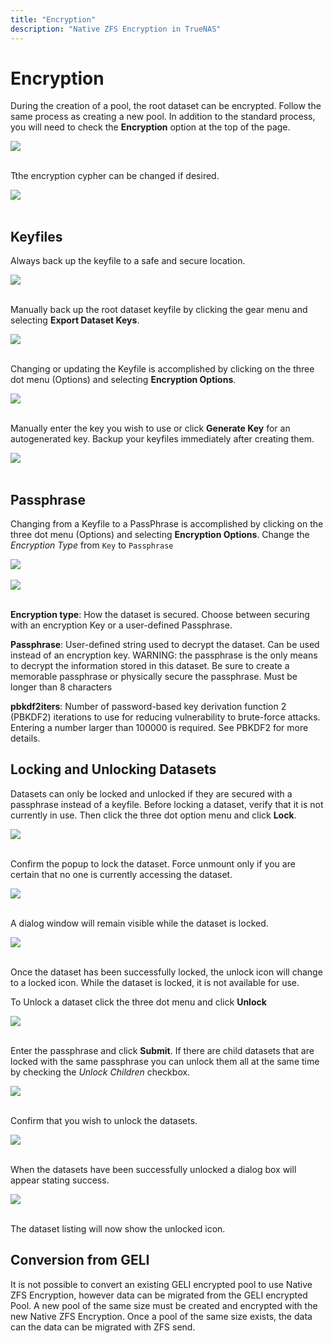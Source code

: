 ```yaml
---
title: "Encryption"
description: "Native ZFS Encryption in TrueNAS"
---
```



# Encryption

During the creation of a pool, the root dataset can be encrypted. Follow the same process as creating a new pool.  In addition to the standard process, you will need to check the **Encryption** option at the top of the page.

<img src="/images/TN-12.0-encryption-1.PNG">
<br><br>

Tthe encryption cypher can be changed if desired.

<img src="/images/TN-12.0-encryption-2.PNG">
<br><br>

## Keyfiles

Always back up the keyfile to a safe and secure location.

<img src="/images/TN-12.0-encryption-3.PNG">
<br><br>

Manually back up the root dataset keyfile by clicking the gear menu and selecting **Export Dataset Keys**. 

<img src="/images/TN-12.0-encryption-8.PNG">
<br><br>

Changing or updating the Keyfile is accomplished by clicking on the three dot menu (Options) and selecting **Encryption Options**.  

<img src="/images/TN-12.0-encryption-4.PNG">
<br><br>

Manually enter the key you wish to use or click **Generate Key**  for an autogenerated key.  Backup your keyfiles immediately after creating them.

<img src="/images/TN-12.0-encryption-5.PNG">
<br><br>


## Passphrase

Changing from a Keyfile to a PassPhrase is accomplished by clicking on the three dot menu (Options) and selecting **Encryption Options**.  Change the *Encryption Type* from `Key` to `Passphrase`

<img src="/images/TN-12.0-encryption-6.PNG">
<br><br>

<img src="/images/TN-12.0-encryption-7.PNG">
<br><br>

**Encryption type**: How the dataset is secured. Choose between securing with an encryption Key or a user-defined Passphrase.

**Passphrase**: User-defined string used to decrypt the dataset. Can be used instead of an encryption key.
WARNING: the passphrase is the only means to decrypt the information stored in this dataset. Be sure to create a memorable passphrase or physically secure the passphrase.
Must be longer than 8 characters

**pbkdf2iters**: Number of password-based key derivation function 2 (PBKDF2) iterations to use for reducing vulnerability to brute-force attacks. Entering a number larger than 100000 is required. See PBKDF2 for more details.


## Locking and Unlocking Datasets

Datasets can only be locked and unlocked if they are secured with a passphrase instead of a keyfile.
Before locking a  dataset, verify that it is not currently in use.  Then click the three dot option menu and click **Lock**.

<img src="/images/TN-12.0-encryption-10.PNG">
<br><br>

Confirm the popup to lock the dataset.  Force unmount only if you are certain that no one is currently accessing the dataset.

<img src="/images/TN-12.0-encryption-11.PNG">
<br><br>

A dialog window will remain visible while the dataset is locked.

<img src="/images/TN-12.0-encryption-12.PNG">
<br><br>

Once the dataset has been successfully locked, the unlock icon will change to a locked icon.  While the dataset is locked, it is not available for use.

To Unlock a dataset click the three dot menu and click **Unlock**

<img src="/images/TN-12.0-encryption-13.PNG">
<br><br>

Enter the passphrase and click **Submit**.  If there are child datasets that are locked with the same passphrase you can unlock them all at the same time by checking the *Unlock Children* checkbox.

<img src="/images/TN-12.0-encryption-14.PNG">
<br><br>

Confirm that you wish to unlock the datasets.

<img src="/images/TN-12.0-encryption-15.PNG">
<br><br>

When the datasets have been successfully unlocked a dialog box will appear stating success.

<img src="/images/TN-12.0-encryption-16.PNG">
<br><br>

The dataset listing will now show the unlocked icon.

## Conversion from GELI

It is not possible to convert an existing GELI encrypted pool to use Native ZFS Encryption, however data can be migrated from the GELI encrypted Pool. A new pool of the same size must be created and encrypted with the new Native ZFS Encryption.  Once a pool of the same size exists, the data can the data can be migrated with ZFS send.  
